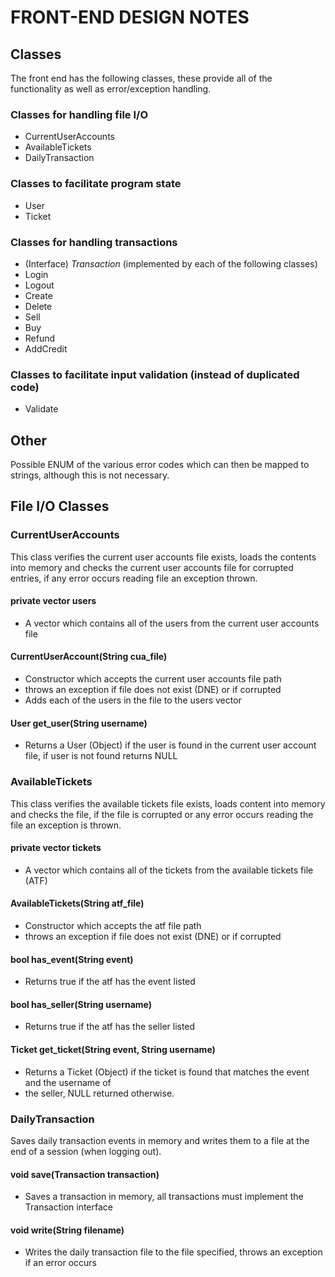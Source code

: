 FRONT-END DESIGN NOTES
==========================

Classes
----------

The front end has the following classes, these provide all of the functionality as well
as error/exception handling.


### Classes for handling file I/O

* CurrentUserAccounts
* AvailableTickets
* DailyTransaction

### Classes to facilitate program state 

* User
* Ticket


### Classes for handling transactions

* (Interface) *Transaction* (implemented by each of the following classes)
* Login
* Logout
* Create
* Delete
* Sell
* Buy
* Refund
* AddCredit


### Classes to facilitate input validation (instead of duplicated code)

* Validate


Other
--------

Possible ENUM of the various error codes which can then be mapped to strings, although
this is not necessary.


File I/O Classes
------------------

### CurrentUserAccounts

This class verifies the current user accounts file exists, loads the contents into memory
and checks the current user accounts file for corrupted entries, if any error occurs
reading file an exception thrown.

#### private vector<User> users
* A vector which contains all of the users from the current user accounts file

#### CurrentUserAccount(String cua_file)
* Constructor which accepts the current user accounts file path
* throws an exception if file does not exist (DNE) or if corrupted
* Adds each of the users in the file to the users vector

#### User get_user(String username)
* Returns a User (Object) if the user is found in the current user account file, if user is not
  found returns NULL


### AvailableTickets

This class verifies the available tickets file exists, loads content into memory and checks the file,
if the file is corrupted or any error occurs reading the file an exception is thrown.

#### private vector<Tickets> tickets
* A vector which contains all of the tickets from the available tickets file (ATF)

#### AvailableTickets(String atf_file)
* Constructor which accepts the atf file path
* throws an exception if file does not exist (DNE) or if corrupted

#### bool has_event(String event)
* Returns true if the atf has the event listed

#### bool has_seller(String username)
* Returns true if the atf has the seller listed

#### Ticket get_ticket(String event, String username)
* Returns a Ticket (Object) if the ticket is found that matches the event and the username of
* the seller, NULL returned otherwise.


### DailyTransaction

Saves daily transaction events in memory and writes them to a file at the end of a session (when 
logging out).

#### void save(Transaction transaction)
* Saves a transaction in memory, all transactions must implement the Transaction interface

#### void write(String filename)
* Writes the daily transaction file to the file specified, throws an exception if an error occurs
